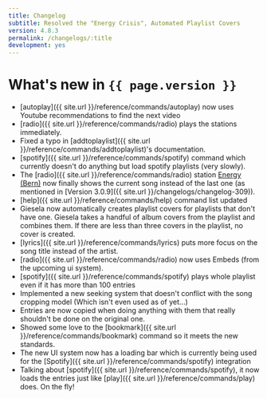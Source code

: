 ```yaml
---
title: Changelog
subtitle: Resolved the "Energy Crisis", Automated Playlist Covers
version: 4.8.3
permalink: /changelogs/:title
development: yes
---
```


# What's new in `{{ page.version }}`
- [autoplay]({{ site.url }}/reference/commands/autoplay) now uses Youtube recommendations to find the next video
- [radio]({{ site.url }}/reference/commands/radio) plays the stations immediately.
- Fixed a typo in [addtoplaylist]({{ site.url }}/reference/commands/addtoplaylist)'s documentation.
- [spotify]({{ site.url }}/reference/commands/spotify) command which currently doesn't do anything but load spotify playlists (very slowly). 
- The [radio]({{ site.url }}/reference/commands/radio) station [Energy (Bern)](https://energy.ch/play/bern) now finally shows the current song instead of the last one (as mentioned in [Version 3.0.9]({{ site.url }}/changelogs/changelog-309)).
- [help]({{ site.url }}/reference/commands/help) command list updated
- Giesela now automatically creates playlist covers for playlists that don't have one. Giesela takes a handful of album covers from the playlist and combines them. If there are less than three covers in the playlist, no cover is created.
- [lyrics]({{ site.url }}/reference/commands/lyrics) puts more focus on the song title instead of the artist.
- [radio]({{ site.url }}/reference/commands/radio) now uses Embeds (from the upcoming ui system).
- [spotify]({{ site.url }}/reference/commands/spotify) plays whole playlist even if it has more than 100 entries
- Implemented a new seeking system that doesn't conflict with the song cropping model (Which isn't even used as of yet...)
- Entries are now copied when doing anything with them that really shouldn't be done on the original one.
- Showed some love to the [bookmark]({{ site.url }}/reference/commands/bookmark) command so it meets the new standards.
- The new UI system now has a loading bar which is currently being used for the [Spotify]({{ site.url }}/reference/commands/spotify) integration
- Talking about [spotify]({{ site.url }}/reference/commands/spotify), it now loads the entries just like [play]({{ site.url }}/reference/commands/play) does. On the fly!
